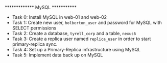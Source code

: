 ************* MySQL ***********
* Task 0: Install MySQL in web-01 and web-02
* Task 1: Create new user, `holberton_user` and password for MySQL with SELECT permissions
* Task 2: Create a database, `tyrell_corp` and a table, `nexus6`
* Task 3: Create a replica user named `replica_user` in order to start primary-replica sync.
* Task 4: Set up a Primary-Replica infrastructure using MySQL
* Task 5: Implement data back up on MySQL

